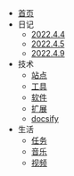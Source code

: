 
* [首页](/)
* 日记
  * [2022.4.4](/diary/2022.4.4.md)
  * [2022.4.5](/diary/2022.4.5.md)
  * [2022.4.9](/diary/2022.4.9.md)
* 技术
  * [站点](/tech/site.md)
  * [工具](/tech/tool.md)
  * [软件](/tech/software.md)
  * [扩展](/tech/extension.md)
  * [docsify](/tech/docsify.md)
* 生活
  * [任务](/life/task.md)
  * [音乐](/life/music.md)
  * [视频](/life/video.md)

